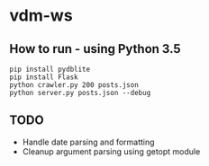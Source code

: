 # vdm-ws

## How to run - using Python 3.5

```
pip install pydblite
pip install Flask
python crawler.py 200 posts.json
python server.py posts.json --debug
```

## TODO

* Handle date parsing and formatting
* Cleanup argument parsing using getopt module